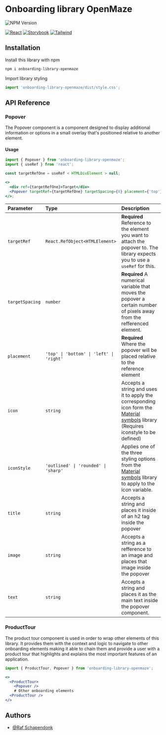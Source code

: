 # Onboarding library OpenMaze

![NPM Version](https://img.shields.io/npm/v/:onboarding-library-openmaze)

[![React](https://img.shields.io/badge/React-20232A?style=for-the-badge&logo=react&logoColor=61DAFB)](https://react.dev)
[![Storybook](https://img.shields.io/badge/storybook-FF4785?style=for-the-badge&logo=storybook&logoColor=white)](https://storybook.js.org)
[![Tailwind](https://img.shields.io/badge/Tailwind_CSS-38B2AC?style=for-the-badge&logo=tailwind-css&logoColor=white)](https://tailwindcss.com)

## Installation

Install this library with npm

```bash
npm i onboarding-library-openmaze
```

Import library styling

```jsx
import 'onboarding-library-openmaze/dist/style.css';
```

## API Reference

### Popover

The Popover component is a component designed to display additional information or options in a small overlay that's positioned relative to another element.

#### Usage

```jsx
import { Popover } from 'onboarding-library-openmaze';
import { useRef } from 'react';

const targetRefOne = useRef < HTMLDivElement > null;

<>
  <div ref={targetRefOne}>Target</div>
  <Popover targetRef={targetRefOne} targetSpacing={8} placement={'top'} />
</>;
```

| Parameter       | Type                                     | Description                                                                                                                                                                                           |
| :-------------- | :--------------------------------------- | :---------------------------------------------------------------------------------------------------------------------------------------------------------------------------------------------------- |
| `targetRef`     | `React.RefObject<HTMLElement>`           | **Required** Reference to the element you want to attach the popover to. The library expects you to use a `useRef` for this.                                                                          |
| `targetSpacing` | `number`                                 | **Required** A numerical variable that moves the popover a certain number of pixels away from the refferenced element.                                                                                |
| `placement`     | `'top' \| 'bottom' \| 'left' \| 'right'` | **Required** Where the popover will be placed relative to the reference element                                                                                                                       |
| `icon`          | `string`                                 | Accepts a string and uses it to apply the corresponding icon form the [Material symbols](https://fonts.google.com/icons?icon.size=24&icon.color=%23e8eaed) library (Requires iconstyle to be defined) |
| `iconStyle`     | `'outlined' \| 'rounded' \| 'sharp'`     | Applies one of the three styling options from the [Material symbols](https://fonts.google.com/icons?icon.size=24&icon.color=%23e8eaed) library to apply to the icon variable.                         |
| `title`         | `string`                                 | Accepts a string and places it inside of an h2 tag inside the popover                                                                                                                                 |
| `image`         | `string`                                 | Accepts a string as a refference to an image and places that image inside the popover                                                                                                                 |
| `text`          | `string`                                 | Accepts a string and places it as the main text inside the popover component.                                                                                                                         |

### ProductTour

The product tour component is used in order to wrap other elements of this library. It provides them with the context and logic to navigate to other onboarding elements making it able to chain them and provide a user with a product tour that highlights and explains the most important features of an application.

```jsx
import { ProductTour, Popover } from 'onboarding-library-openmaze';

<>
  <ProductTour>
    <Popover />
    # Other onboarding elements
  <ProductTour />
</>
```

<!--
## Npm deployment TO-DO

To deploy this project to the npm repository run

```bash
  npm run deploy
```

## Run Locally TO-DO

Clone the project

```bash
  git clone https://link-to-project
```

Go to the project directory

```bash
  cd my-project
```

Install dependencies

```bash
  npm install
```

Start the server

```bash
  npm run start
``` -->

## Authors

- [@Raf Schapendonk](https://github.com/RafSchapendonk)
